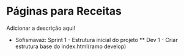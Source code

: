 # Páginas para Receitas

Adicionar a descrição aqui!

* Sofismavaz: Sprint 1 - Estrutura inicial do projeto
 ** Dev 1 - Criar estrutura base do index.html(ramo develop)